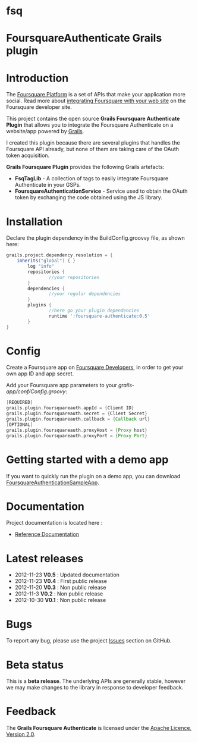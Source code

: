 fsq
===

FoursquareAuthenticate Grails plugin
==========================

# Introduction

The [Foursquare Platform](https://developer.foursquare.com) is a set of APIs that make your application more social. Read more about [integrating Foursquare with your web site](https://developer.foursquare.com/overview/auth) on the Foursquare developer site.

This project contains the open source **Grails Foursquare Authenticate Plugin** that allows you to integrate the Foursquare Authenticate on a website/app powered by [Grails](http://grails.org).

I created this plugin because there are several plugins that handles the Foursquare API already, but none of them are taking care of the OAuth token acquisition.

**Grails Foursquare Plugin** provides the following Grails artefacts:

* **FsqTagLib** - A collection of tags to easily integrate Foursquare Authenticate in your GSPs.
* **FoursquareAuthenticationService** - Service used to obtain the OAuth token by exchanging the code obtained using the JS library.


# Installation

Declare the plugin dependency in the BuildConfig.groovvy file, as shown here:

```groovy
grails.project.dependency.resolution = {
    inherits("global") { }
		log "info"
		repositories {
				//your repositories
		}
		dependencies {
				//your regular dependencies
		}
		plugins {
				//here go your plugin dependencies
				runtime ':foursquare-authenticate:0.5'
		}
}
```


# Config

Create a Foursquare app on [Foursquare Developers](https://foursquare.com/developers/apps), in order to get your own app ID and app secret.

Add your Foursquare app parameters to your _grails-app/conf/Config.groovy_:

```groovy
[REQUIRED]
grails.plugin.foursquareauth.appId = {Client ID}
grails.plugin.foursquareauth.secret = {Client Secret}
grails.plugin.foursquareauth.callback = {Callback url}
[OPTIONAL]
grails.plugin.foursquareauth.proxyHost = {Proxy host}
grails.plugin.foursquareauth.proxyPort = {Proxy Port}
```

# Getting started with a demo app

If you want to quickly run the plugin on a demo app, you can download [FoursquareAuthenticationSampleApp](https://github.com/eduardm/FoursquareAuthenticationSampleApp).

# Documentation

Project documentation is located here :

* [Reference Documentation](https://github.com/eduardm/fsq/wiki/Foursquare-Authenticate-Grails-plugin)

# Latest releases

* 2012-11-23 **V0.5** : Updated documentation
* 2012-11-23 **V0.4** : First public release
* 2012-11-20 **V0.3** : Non public release
* 2012-11-3 **V0.2** : Non public release
* 2012-10-30 **V0.1** : Non public release


# Bugs

To report any bug, please use the project [Issues](https://github.com/eduardm/fsq/issues) section on GitHub.

# Beta status

This is a **beta release**.
The underlying APIs are generally stable, however we may make changes to the library in response to developer feedback.

# Feedback

The **Grails Foursquare Authenticate** is licensed under the [Apache Licence, Version 2.0](http://www.apache.org/licenses/LICENSE-2.0.html).